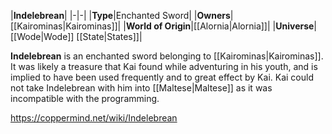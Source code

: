 |**Indelebrean**|
|-|-|
|**Type**|Enchanted Sword|
|**Owners**|[[Kairominas\|Kairominas]]|
|**World of Origin**|[[Alornia\|Alornia]]|
|**Universe**|[[Wode\|Wode]] [[State\|States]]|

**Indelebrean** is an enchanted sword belonging to [[Kairominas\|Kairominas]]. It was likely a treasure that Kai found while adventuring in his youth, and is implied to have been used frequently and to great effect by Kai. Kai could not take Indelebrean with him into [[Maltese\|Maltese]] as it was incompatible with the programming.



https://coppermind.net/wiki/Indelebrean
